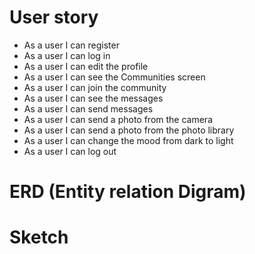 # User story
- As a user I can register
- As a user I can log in
- As a user I can edit the profile
- As a user I can see the Communities screen
- As a user I can join the community
- As a user I can see the messages
- As a user I can send messages
- As a user I can send a photo from the camera
- As a user I can send a photo from the photo library
- As a user I can change the mood from dark to light
- As a user I can log out


# ERD (Entity relation Digram)

# Sketch
